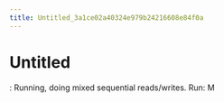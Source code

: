 ```yaml
---
title: Untitled_3a1ce02a40324e979b24216608e84f0a
---
```


# Untitled

: Running, doing mixed sequential reads/writes.
Run: M